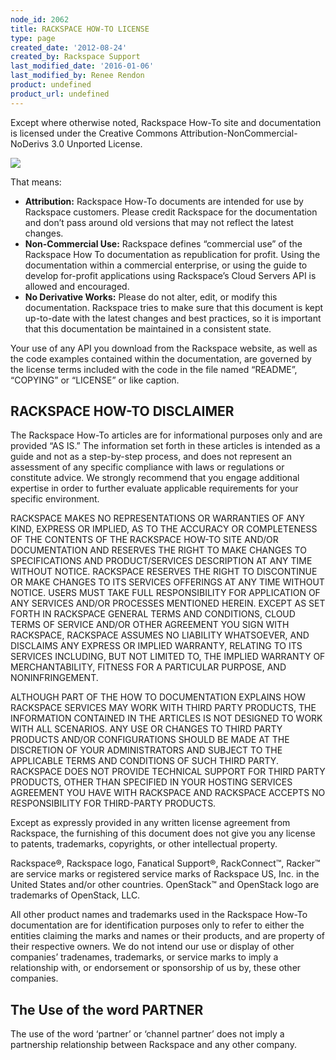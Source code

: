 ```yaml
---
node_id: 2062
title: RACKSPACE HOW-TO LICENSE
type: page
created_date: '2012-08-24'
created_by: Rackspace Support
last_modified_date: '2016-01-06'
last_modified_by: Renee Rendon
product: undefined
product_url: undefined
---
```


Except where otherwise noted, Rackspace How-To site and
documentation is licensed under the Creative Commons
Attribution-NonCommercial-NoDerivs 3.0 Unported License.

[![](http://i.creativecommons.org/l/by-nc-nd/3.0/88x31.png)](http://creativecommons.org/licenses/by-nc-nd/3.0/)

That means:

-   **Attribution:**  Rackspace How-To documents are intended
    for use by Rackspace customers. Please credit Rackspace for the
    documentation and don&rsquo;t pass around old versions that may not
    reflect the latest changes.
-   **Non-Commercial Use:** Rackspace defines &ldquo;commercial use&rdquo; of the
    Rackspace How To documentation as republication
    for profit. Using the documentation within a commercial enterprise,
    or using the guide to develop for-profit applications using
    Rackspace&rsquo;s Cloud Servers API is allowed and encouraged.
-   **No Derivative Works:** Please do not alter, edit, or modify
    this documentation. Rackspace tries to make sure that this document
    is kept up-to-date with the latest changes and best practices, so it
    is important that this documentation be maintained in a consistent
    state.

Your use of any API you download from the Rackspace website, as well as
the code examples contained within the documentation, are governed by
the license terms included with the code in the file named &ldquo;README&rdquo;,
&ldquo;COPYING&rdquo; or &ldquo;LICENSE&rdquo; or like caption.



**RACKSPACE HOW-TO DISCLAIMER**
-----------------------------------------

The Rackspace How-To articles are for informational purposes
only and are provided &ldquo;AS IS.&rdquo;  The information set forth in these
articles is intended as a guide and not as a step-by-step process, and
does not represent an assessment of any specific compliance with laws or
regulations or constitute advice. We strongly recommend that you engage
additional expertise in order to further evaluate applicable
requirements for your specific environment.

RACKSPACE MAKES NO REPRESENTATIONS OR WARRANTIES OF ANY KIND, EXPRESS OR
IMPLIED, AS TO THE ACCURACY OR COMPLETENESS OF THE CONTENTS OF THE
RACKSPACE HOW-TO SITE AND/OR DOCUMENTATION AND RESERVES THE
RIGHT TO MAKE CHANGES TO SPECIFICATIONS AND PRODUCT/SERVICES DESCRIPTION
AT ANY TIME WITHOUT NOTICE.  RACKSPACE RESERVES THE RIGHT TO DISCONTINUE
OR MAKE CHANGES TO ITS SERVICES OFFERINGS AT ANY TIME WITHOUT NOTICE.
 USERS MUST TAKE FULL RESPONSIBILITY FOR APPLICATION OF ANY SERVICES
AND/OR PROCESSES MENTIONED HEREIN.  EXCEPT AS SET FORTH IN RACKSPACE
GENERAL TERMS AND CONDITIONS, CLOUD TERMS OF SERVICE AND/OR OTHER
AGREEMENT YOU SIGN WITH RACKSPACE, RACKSPACE ASSUMES NO LIABILITY
WHATSOEVER, AND DISCLAIMS ANY EXPRESS OR IMPLIED WARRANTY, RELATING TO
ITS SERVICES INCLUDING, BUT NOT LIMITED TO, THE IMPLIED WARRANTY OF
MERCHANTABILITY, FITNESS FOR A PARTICULAR PURPOSE, AND NONINFRINGEMENT.

ALTHOUGH PART OF THE HOW TO DOCUMENTATION EXPLAINS HOW
RACKSPACE SERVICES MAY WORK WITH THIRD PARTY PRODUCTS, THE INFORMATION
CONTAINED IN THE ARTICLES IS NOT DESIGNED TO WORK WITH
ALL SCENARIOS. ANY USE OR CHANGES TO THIRD PARTY PRODUCTS AND/OR
CONFIGURATIONS SHOULD BE MADE AT THE DISCRETION OF YOUR ADMINISTRATORS
AND SUBJECT TO THE APPLICABLE TERMS AND CONDITIONS OF SUCH THIRD PARTY.
RACKSPACE DOES NOT PROVIDE TECHNICAL SUPPORT FOR THIRD PARTY PRODUCTS,
OTHER THAN SPECIFIED IN YOUR HOSTING SERVICES AGREEMENT YOU HAVE WITH
RACKSPACE AND RACKSPACE ACCEPTS NO RESPONSIBILITY FOR THIRD-PARTY
PRODUCTS.

Except as expressly provided in any written license agreement from
Rackspace, the furnishing of this document does not give you any license
to patents, trademarks, copyrights, or other intellectual property.

Rackspace&reg;, Rackspace logo, Fanatical Support&reg;, RackConnect&trade;, Racker&trade;
are service marks or registered service marks of Rackspace US, Inc. in
the United States and/or other countries. OpenStack&trade; and OpenStack logo
are trademarks of OpenStack, LLC.

All other product names and trademarks used in the Rackspace How-To 
documentation are for identification purposes only to refer to
either the entities claiming the marks and names or their products, and
are property of their respective owners.  We do not intend our use or
display of other companies&rsquo; tradenames, trademarks, or service marks to
imply a relationship with, or endorsement or sponsorship of us by, these
other companies.





**The Use of the word PARTNER**
-------------------------------

The use of the word &lsquo;partner&rsquo; or &lsquo;channel partner&rsquo; does not imply a
partnership relationship between Rackspace and any other company.



